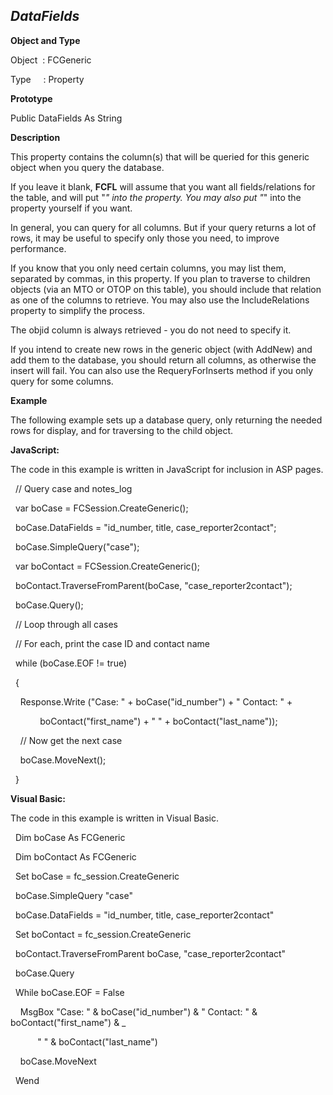 _DataFields_
------------

**Object and Type**

Object  : FCGeneric

Type     : Property

**Prototype**

Public DataFields As String

**Description**

This property contains the column(s) that will be queried for this generic object when you query the database.

If you leave it blank, **FCFL** will assume that you want all fields/relations for the table, and will put "*" into the property. You may also put "*" into the property yourself if you want.

In general, you can query for all columns. But if your query returns a lot of rows, it may be useful to specify only those you need, to improve performance.

If you know that you only need certain columns, you may list them, separated by commas, in this property. If you plan to traverse to children objects (via an MTO or OTOP on this table), you should include that relation as one of the columns to retrieve. You may also use the IncludeRelations property to simplify the process.

The objid column is always retrieved - you do not need to specify it.

If you intend to create new rows in the generic object (with AddNew) and add them to the database, you should return all columns, as otherwise the insert will fail. You can also use the RequeryForInserts method if you only query for some columns.

**Example**

The following example sets up a database query, only returning the needed rows for display, and for traversing to the child object.

**JavaScript:**

The code in this example is written in JavaScript for inclusion in ASP pages.

  // Query case and notes_log

  var boCase = FCSession.CreateGeneric();

  boCase.DataFields = "id_number, title, case_reporter2contact";

  boCase.SimpleQuery("case");

  var boContact = FCSession.CreateGeneric();

  boContact.TraverseFromParent(boCase, "case_reporter2contact");

  boCase.Query();

  // Loop through all cases

  // For each, print the case ID and contact name

  while (boCase.EOF != true)

  {

    Response.Write ("Case: " + boCase("id_number") + " Contact: " +

            boContact("first_name") + " " + boContact("last_name"));  

    // Now get the next case

    boCase.MoveNext();

  }

**Visual Basic:**

The code in this example is written in Visual Basic.

  Dim boCase As FCGeneric

  Dim boContact As FCGeneric

  Set boCase = fc_session.CreateGeneric

  boCase.SimpleQuery "case"

  boCase.DataFields = "id_number, title, case_reporter2contact"

  Set boContact = fc_session.CreateGeneric

  boContact.TraverseFromParent boCase, "case_reporter2contact"

  boCase.Query

  While boCase.EOF = False

    MsgBox "Case: " & boCase("id_number") & " Contact: " & boContact("first_name") & _

           " " & boContact("last_name")

    boCase.MoveNext

  Wend